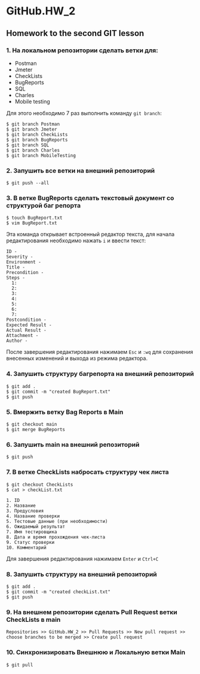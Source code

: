 # GitHub.HW_2

## Homework to the second GIT lesson 

### 1. На локальном репозитории сделать ветки для:
- Postman
- Jmeter
- CheckLists
- BugReports
- SQL
- Charles
- Mobile testing

Для этого необходимо 7 раз выполнить команду `git branch`:

    $ git branch Postman
    $ git branch Jmeter
    $ git branch CheckLists
    $ git branch BugReports
    $ git branch SQL
    $ git branch Charles
    $ git branch MobileTesting

### 2. Запушить все ветки на внешний репозиторий

    $ git push --all

### 3. В ветке BugReports сделать текстовый документ со структурой баг репорта

    $ touch BugReport.txt
    $ vim BugReport.txt
  
Эта команда открывает встроенный редактор текста, для начала редактирования необходимо нажать `i` и ввести текст:

    ID -
    Severity - 
    Environment - 
    Title - 
    Precondition -
    Steps - 
      1:
      2:
      3:
      4:
      5:
      6:
      7: 
    Postcondition -
    Expected Result - 
    Actual Result -  
    Attachment - 
    Author - 

После завершения редактирования нажимаем `Esc` и `:wq` для сохранения внесенных изменений и выхода из режима редактора.

### 4. Запушить структуру багрепорта на внешний репозиторий

    $ git add .
    $ git commit -m "created BugReport.txt"
    $ git push

### 5. Вмержить ветку Bag Reports в Main

    $ git checkout main
    $ git merge BugReports

### 6. Запушить main на внешний репозиторий

    $ git push

### 7. В ветке CheckLists набросать структуру чек листа

    $ git checkout CheckLists
    $ cat > checkList.txt

    1. ID
    2. Название
    3. Предусловия
    4. Название проверки 
    5. Тестовые данные (при необходимости)
    6. Ожидаемый результат
    7. Имя тестировщика
    8. Дата и время прохождения чек-листа
    9. Статус проверки
    10. Комментарий
Для завершения редактирования нажимаем `Enter` и `Ctrl+C`

### 8. Запушить структуру на внешний репозиторий

    $ git add .
    $ git commit -m "created checkList.txt"
    $ git push

### 9. На внешнем репозитории сделать Pull Request ветки CheckLists в main

    Repositories >> GitHub.HW_2 >> Pull Requests >> New pull request >> choose branches to be merged >> Create pull request

### 10. Синхронизировать Внешнюю и Локальную ветки Main

    $ git pull
